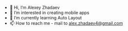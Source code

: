- 👋 Hi, I’m Alexey Zhadaev
- 👀 I’m interested in creating mobile apps
- 🌱 I’m currently learning Auto Layout
- 📫 How to reach me - mail to alex.zhadaev4@gmail.com

<!---
AlexZhadaev/AlexZhadaev is a ✨ special ✨ repository because its `README.md` (this file) appears on your GitHub profile.
You can click the Preview link to take a look at your changes.
--->
